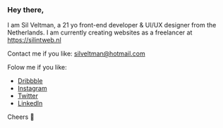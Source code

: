 ### Hey there,

I am Sil Veltman, a 21 yo front-end developer & UI/UX designer from the Netherlands. I am currently creating websites as a freelancer at https://silintweb.nl

Contact me if you like: silveltman@hotmail.com

Folow me if you like: 
 -  [Dribbble](https://dribbble.com/silveltman)
 -  [Instagram](https://www.instagram.com/silveltman)
 -  [Twitter](https://twitter.com/SilVeltman)
 -  [LinkedIn](https://www.linkedin.com/in/sil-v-b19639134/)

Cheers 🥵
